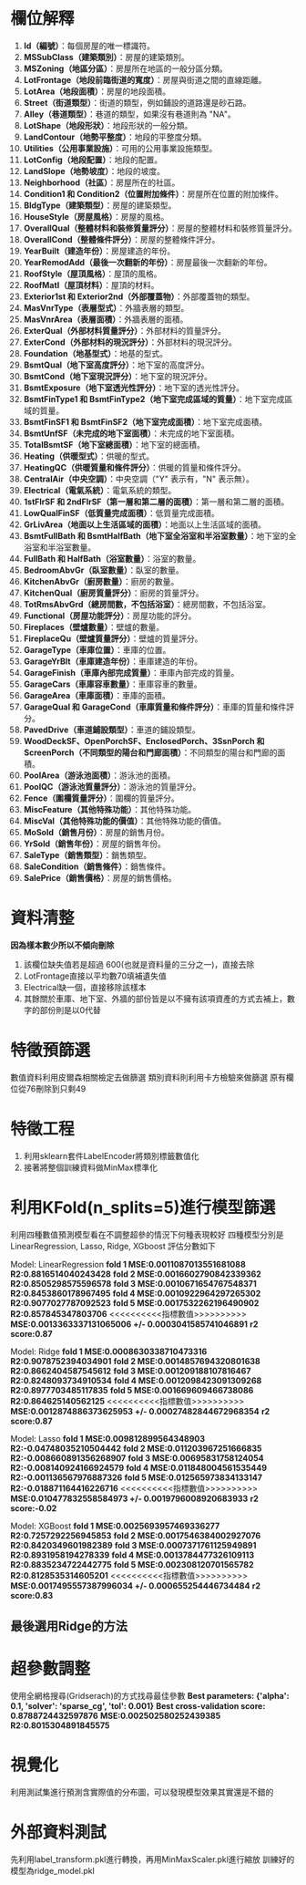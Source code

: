 # 欄位解釋
1. **Id（編號）**：每個房屋的唯一標識符。
2. **MSSubClass（建築類別）**：房屋的建築類別。
3. **MSZoning（地區分區）**：房屋所在地區的一般分區分類。
4. **LotFrontage（地段前臨街道的寬度）**：房屋與街道之間的直線距離。
5. **LotArea（地段面積）**：房屋的地段面積。
6. **Street（街道類型）**：街道的類型，例如鋪設的道路還是砂石路。
7. **Alley（巷道類型）**：巷道的類型，如果沒有巷道則為 "NA"。
8. **LotShape（地段形狀）**：地段形狀的一般分類。
9. **LandContour（地勢平整度）**：地段的平整度分類。
10. **Utilities（公用事業設施）**：可用的公用事業設施類型。
11. **LotConfig（地段配置）**：地段的配置。
12. **LandSlope（地勢坡度）**：地段的坡度。
13. **Neighborhood（社區）**：房屋所在的社區。
14. **Condition1 和 Condition2（位置附加條件）**：房屋所在位置的附加條件。
15. **BldgType（建築類型）**：房屋的建築類型。
16. **HouseStyle（房屋風格）**：房屋的風格。
17. **OverallQual（整體材料和裝修質量評分）**：房屋的整體材料和裝修質量評分。
18. **OverallCond（整體條件評分）**：房屋的整體條件評分。
19. **YearBuilt（建造年份）**：房屋建造的年份。
20. **YearRemodAdd（最後一次翻新的年份）**：房屋最後一次翻新的年份。
21. **RoofStyle（屋頂風格）**：屋頂的風格。
22. **RoofMatl（屋頂材料）**：屋頂的材料。
23. **Exterior1st 和 Exterior2nd（外部覆蓋物）**：外部覆蓋物的類型。
24. **MasVnrType（表層型式）**：外牆表層的類型。
25. **MasVnrArea（表層面積）**：外牆表層的面積。
26. **ExterQual（外部材料質量評分）**：外部材料的質量評分。
27. **ExterCond（外部材料的現況評分）**：外部材料的現況評分。
28. **Foundation（地基型式）**：地基的型式。
29. **BsmtQual（地下室高度評分）**：地下室的高度評分。
30. **BsmtCond（地下室現況評分）**：地下室的現況評分。
31. **BsmtExposure（地下室透光性評分）**：地下室的透光性評分。
32. **BsmtFinType1 和 BsmtFinType2（地下室完成區域的質量）**：地下室完成區域的質量。
33. **BsmtFinSF1 和 BsmtFinSF2（地下室完成面積）**：地下室完成面積。
34. **BsmtUnfSF（未完成的地下室面積）**：未完成的地下室面積。
35. **TotalBsmtSF（地下室總面積）**：地下室的總面積。
36. **Heating（供暖型式）**：供暖的型式。
37. **HeatingQC（供暖質量和條件評分）**：供暖的質量和條件評分。
38. **CentralAir（中央空調）**：中央空調（"Y" 表示有，"N" 表示無）。
39. **Electrical（電氣系統）**：電氣系統的類型。
40. **1stFlrSF 和 2ndFlrSF（第一層和第二層的面積）**：第一層和第二層的面積。
41. **LowQualFinSF（低質量完成面積）**：低質量完成面積。
42. **GrLivArea（地面以上生活區域的面積）**：地面以上生活區域的面積。
43. **BsmtFullBath 和 BsmtHalfBath（地下室全浴室和半浴室數量）**：地下室的全浴室和半浴室數量。
44. **FullBath 和 HalfBath（浴室數量）**：浴室的數量。
45. **BedroomAbvGr（臥室數量）**：臥室的數量。
46. **KitchenAbvGr（廚房數量）**：廚房的數量。
47. **KitchenQual（廚房質量評分）**：廚房的質量評分。
48. **TotRmsAbvGrd（總房間數，不包括浴室）**：總房間數，不包括浴室。
49. **Functional（房屋功能評分）**：房屋功能的評分。
50. **Fireplaces（壁爐數量）**：壁爐的數量。
51. **FireplaceQu（壁爐質量評分）**：壁爐的質量評分。
52. **GarageType（車庫位置）**：車庫的位置。
53. **GarageYrBlt（車庫建造年份）**：車庫建造的年份。
54. **GarageFinish（車庫內部完成質量）**：車庫內部完成的質量。
55. **GarageCars（車庫容車數量）**：車庫容車的數量。
56. **GarageArea（車庫面積）**：車庫的面積。
57. **GarageQual 和 GarageCond（車庫質量和條件評分）**：車庫的質量和條件評分。
58. **PavedDrive（車道鋪設類型）**：車道的鋪設類型。
59. **WoodDeckSF、OpenPorchSF、EnclosedPorch、3SsnPorch 和 ScreenPorch（不同類型的陽台和門廊面積）**：不同類型的陽台和門廊的面積。
60. **PoolArea（游泳池面積）**：游泳池的面積。
61. **PoolQC（游泳池質量評分）**：游泳池的質量評分。
62. **Fence（圍欄質量評分）**：圍欄的質量評分。
63. **MiscFeature（其他特殊功能）**：其他特殊功能。
64. **MiscVal（其他特殊功能的價值）**：其他特殊功能的價值。
65. **MoSold（銷售月份）**：房屋的銷售月份。
66. **YrSold（銷售年份）**：房屋的銷售年份。
67. **SaleType（銷售類型）**：銷售類型。
68. **SaleCondition（銷售條件）**：銷售條件。
69. **SalePrice（銷售價格）**：房屋的銷售價格。
# 資料清整
  **因為樣本數少所以不傾向刪除**
1. 該欄位缺失值若是超過 600(也就是資料量的三分之一)，直接去除
2. LotFrontage直接以平均數70填補遺失值
3. Electrical缺一個，直接移除該樣本
4. 其餘關於車庫、地下室、外牆的部份皆是以不擁有該項資產的方式去補上，數字的部份則是以0代替
# 特徵預篩選
數值資料利用皮爾森相關檢定去做篩選
類別資料則利用卡方檢驗來做篩選
原有欄位從76刪除到只剩49
# 特徵工程
1. 利用sklearn套件LabelEncoder將類別標籤數值化
2. 接著將整個訓練資料做MinMax標準化

# 利用KFold(n_splits=5)進行模型篩選
利用四種數值預測模型看在不調整超參的情況下何種表現較好
四種模型分別是LinearRegression, Lasso, Ridge, XGboost
評估分數如下

Model: LinearRegression
**fold 1 MSE:0.0011087013551681088 R2:0.8816514040243428**
**fold 2 MSE:0.0016602790842339362 R2:0.8505298575596578**
**fold 3 MSE:0.0010671654767548371 R2:0.8453860178967495**
**fold 4 MSE:0.0010922964297265302 R2:0.9077027787092523**
**fold 5 MSE:0.0017532262196490902 R2:0.857845347803706**
<<<<<<<<<<指標數值>>>>>>>>>>
**MSE:0.0013363337131065006 +/- 0.0003041585741046891**
**r2 score:0.87**

Model: Ridge
**fold 1 MSE:0.0008630338710473316 R2:0.9078752394034901**
**fold 2 MSE:0.0014857694320801638 R2:0.8662404587545612**
**fold 3 MSE:0.001209188107816467 R2:0.8248093734910534**
**fold 4 MSE:0.0012098423091309268 R2:0.8977703485117835**
**fold 5 MSE:0.001669609466738086 R2:0.864625140562125**
<<<<<<<<<<指標數值>>>>>>>>>>
**MSE:0.0012874886373625953 +/- 0.00027482844672968354**
**r2 score:0.87**

Model: Lasso
**fold 1 MSE:0.009812899564348903 R2:-0.04748035210504442**
**fold 2 MSE:0.011203967251666835 R2:-0.008660891356268907**
**fold 3 MSE:0.00695831758124054 R2:-0.008140924166924579**
**fold 4 MSE:0.011848004561535449 R2:-0.001136567976887326**
**fold 5 MSE:0.012565973834133147 R2:-0.018871164416226716**
<<<<<<<<<<指標數值>>>>>>>>>>
**MSE:0.010477832558584973 +/- 0.0019796008920683933**
**r2 score:-0.02**

Model: XGBoost
**fold 1 MSE:0.0025693957469336277 R2:0.7257292256945853**
**fold 2 MSE:0.0017546384002927076 R2:0.8420349601982389**
**fold 3 MSE:0.0007371761125949891 R2:0.8931958194278339**
**fold 4 MSE:0.0013784477326109113 R2:0.8835234722442775**
**fold 5 MSE:0.002308120701565782 R2:0.8128535314605201**
<<<<<<<<<<指標數值>>>>>>>>>>
**MSE:0.0017495557387996034 +/- 0.000655254446734484**
**r2 score:0.83**
## 最後選用Ridge的方法

# 超參數調整
使用全網格搜尋(Gridserach)的方式找尋最佳參數
**Best parameters: {'alpha': 0.1, 'solver': 'sparse_cg', 'tol': 0.001}**
**Best cross-validation score: 0.8788724432597876**
**MSE:0.002502580252439385**
**R2:0.8015304891845575**

# 視覺化
利用測試集進行預測含實際值的分布圖，可以發現模型效果其實還是不錯的


# 外部資料測試
先利用label_transform.pkl進行轉換，再用MinMaxScaler.pkl進行縮放
訓練好的模型為ridge_model.pkl





